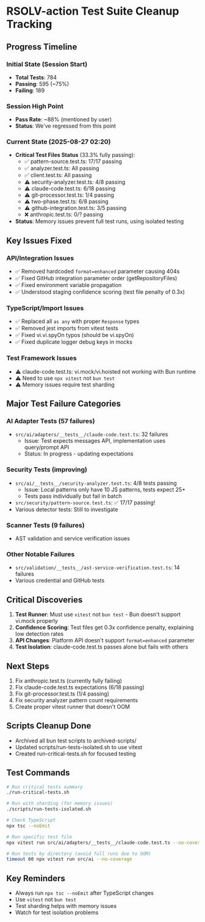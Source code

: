 # RSOLV-action Test Suite Cleanup Tracking

## Progress Timeline

### Initial State (Session Start)
- **Total Tests**: 784
- **Passing**: 595 (~75%)
- **Failing**: 189

### Session High Point
- **Pass Rate**: ~88% (mentioned by user)
- **Status**: We've regressed from this point

### Current State (2025-08-27 02:20)
- **Critical Test Files Status** (33.3% fully passing):
  - ✅ pattern-source.test.ts: 17/17 passing
  - ✅ analyzer.test.ts: All passing
  - ✅ client.test.ts: All passing
  - ⚠️ security-analyzer.test.ts: 4/8 passing
  - ⚠️ claude-code.test.ts: 6/18 passing
  - ⚠️ git-processor.test.ts: 1/4 passing
  - ⚠️ two-phase.test.ts: 6/8 passing
  - ⚠️ github-integration.test.ts: 3/5 passing
  - ❌ anthropic.test.ts: 0/? passing
- **Status**: Memory issues prevent full test runs, using isolated testing

## Key Issues Fixed

### API/Integration Issues
- ✅ Removed hardcoded `format=enhanced` parameter causing 404s
- ✅ Fixed GitHub integration parameter order (getRepositoryFiles)
- ✅ Fixed environment variable propagation
- ✅ Understood staging confidence scoring (test file penalty of 0.3x)

### TypeScript/Import Issues
- ✅ Replaced all `as any` with proper `Response` types
- ✅ Removed jest imports from vitest tests
- ✅ Fixed vi.vi.spyOn typos (should be vi.spyOn)
- ✅ Fixed duplicate logger debug keys in mocks

### Test Framework Issues
- ⚠️ claude-code.test.ts: vi.mock/vi.hoisted not working with Bun runtime
- ⚠️ Need to use `npx vitest` not `bun test`
- ⚠️ Memory issues require test sharding

## Major Test Failure Categories

### AI Adapter Tests (57 failures)
- `src/ai/adapters/__tests__/claude-code.test.ts`: 32 failures
  - Issue: Test expects messages API, implementation uses query/prompt API
  - Status: In progress - updating expectations

### Security Tests (improving)  
- `src/ai/__tests__/security-analyzer.test.ts`: 4/8 tests passing
  - Issue: Local patterns only have 10 JS patterns, tests expect 25+
  - Tests pass individually but fail in batch
- `src/security/pattern-source.test.ts`: ✅ 17/17 passing!
- Various detector tests: Still to investigate

### Scanner Tests (9 failures)
- AST validation and service verification issues

### Other Notable Failures
- `src/validation/__tests__/ast-service-verification.test.ts`: 14 failures
- Various credential and GitHub tests

## Critical Discoveries

1. **Test Runner**: Must use `vitest` not `bun test` - Bun doesn't support vi.mock properly
2. **Confidence Scoring**: Test files get 0.3x confidence penalty, explaining low detection rates
3. **API Changes**: Platform API doesn't support `format=enhanced` parameter
4. **Test Isolation**: claude-code.test.ts passes alone but fails with others

## Next Steps

1. Fix anthropic.test.ts (currently fully failing)
2. Fix claude-code.test.ts expectations (6/18 passing)
3. Fix git-processor.test.ts (1/4 passing)
4. Fix security analyzer pattern count requirements
5. Create proper vitest runner that doesn't OOM

## Scripts Cleanup Done
- Archived all bun test scripts to archived-scripts/
- Updated scripts/run-tests-isolated.sh to use vitest
- Created run-critical-tests.sh for focused testing

## Test Commands

```bash
# Run critical tests summary
./run-critical-tests.sh

# Run with sharding (for memory issues)
./scripts/run-tests-isolated.sh

# Check TypeScript
npx tsc --noEmit

# Run specific test file
npx vitest run src/ai/adapters/__tests__/claude-code.test.ts --no-coverage

# Run tests by directory (avoid full runs due to OOM)
timeout 60 npx vitest run src/ai --no-coverage
```

## Key Reminders

- Always run `npx tsc --noEmit` after TypeScript changes
- Use `vitest` not `bun test`
- Test sharding helps with memory issues
- Watch for test isolation problems